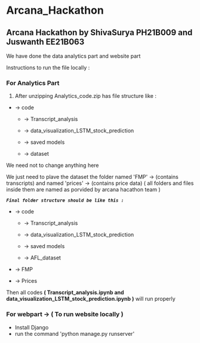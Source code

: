 # Arcana_Hackathon
## Arcana Hackathon by ShivaSurya PH21B009 and Juswanth EE21B063
We have done the data analytics part and website part 

Instructions to run the file locally :

### For Analytics Part

1) After unzipping Analytics_code.zip has file structure like :

- &rarr; code

  - &rarr; Transcript_analysis

  - &rarr; data_visualization_LSTM_stock_prediction

  - &rarr; saved models

  - &rarr; dataset

We need not to change anything here

We just need to plave the dataset the folder named 'FMP' -> (contains transcripts) and named 'prices' -> (contains price data) ( all folders and files inside them are named as porvided by arcana hacathon team )

***`Final folder structure should be like this :`***

- &rarr; code

  - &rarr; Transcript_analysis

  - &rarr; data_visualization_LSTM_stock_prediction

  - &rarr; saved models

  - &rarr; AFL_dataset
  
- &rarr; FMP
  
- &rarr; Prices
  
Then all codes **( Transcript_analysis.ipynb and data_visualization_LSTM_stock_prediction.ipynb )** will run properly

### For webpart -> ( To run website locally )

* Install Django 
* run the command 'python manage.py runserver'
